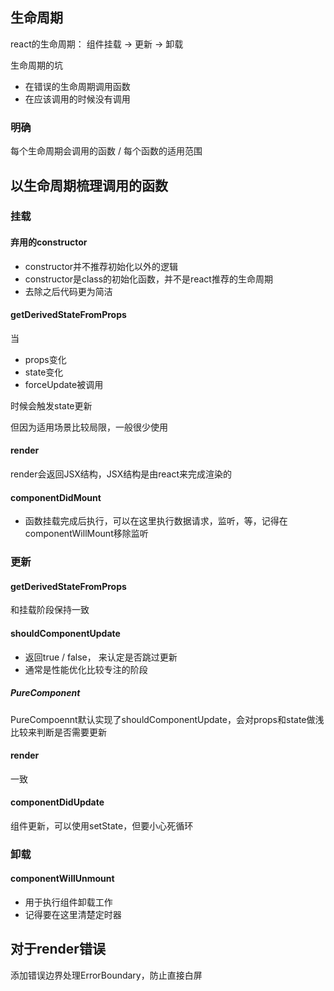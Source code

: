 
## 生命周期

react的生命周期： 组件挂载 -> 更新 -> 卸载


生命周期的坑


- 在错误的生命周期调用函数
- 在应该调用的时候没有调用


### 明确
每个生命周期会调用的函数 / 每个函数的适用范围


## 以生命周期梳理调用的函数

### 挂载

#### 弃用的constructor
- constructor并不推荐初始化以外的逻辑
- constructor是class的初始化函数，并不是react推荐的生命周期
- 去除之后代码更为简洁


#### getDerivedStateFromProps
当
- props变化
- state变化
- forceUpdate被调用

时候会触发state更新

但因为适用场景比较局限，一般很少使用

#### render
render会返回JSX结构，JSX结构是由react来完成渲染的

#### componentDidMount

- 函数挂载完成后执行，可以在这里执行数据请求，监听，等，记得在componentWillMount移除监听


### 更新

#### getDerivedStateFromProps
和挂载阶段保持一致

#### shouldComponentUpdate

- 返回true / false， 来认定是否跳过更新
- 通常是性能优化比较专注的阶段


##### PureComponent
PureCompoennt默认实现了shouldComponentUpdate，会对props和state做浅比较来判断是否需要更新

#### render
一致

#### componentDidUpdate
组件更新，可以使用setState，但要小心死循环


### 卸载

#### componentWillUnmount
- 用于执行组件卸载工作
- 记得要在这里清楚定时器


## 对于render错误

添加错误边界处理ErrorBoundary，防止直接白屏




